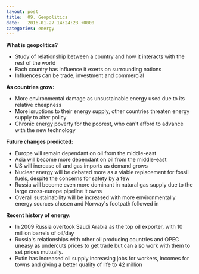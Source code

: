 ```yaml
---
layout: post
title:  09. Geopolitics
date:   2016-01-27 14:24:23 +0000
categories: energy
---
```


**What is geopolitics?**

* Study of relationship between a country and how it interacts with the rest of the world
* Each country has influence it exerts on surrounding nations
* Influences can be trade, investment and commercial

**As countries grow:**

* More environmental damage as unsustainable energy used due to its relative cheapness
* More isruptions to their energy supply, other countries threaten energy supply to alter policy
* Chronic energy poverty for the poorest, who can't afford to advance with the new technology

**Future changes predicted:**

* Europe will remain dependant on oil from the middle-east
* Asia will become more dependant on oil from the middle-east
* US will increase oil and gas imports as demand grows
* Nuclear energy will be debated more as a viable replacement for fossil fuels, despite the concerns for safety by a few
* Russia will become even more dominant in natural gas supply due to the large cross-europe pipeline it owns
* Overall sustainability will be increased with more environmentally energy sources chosen and Norway's footpath followed in

**Recent history of energy:**

* In 2009 Russia overtook Saudi Arabia as the top oil exporter, with 10 million barrels of oil/day
* Russia's relationships with other oil producing countries and OPEC uneasy as undercuts prices to get trade but can also work with them to set prices mutually.
* Putin has increased oil supply increasing jobs for workers, incomes for towns and giving a better quality of life to 42 million